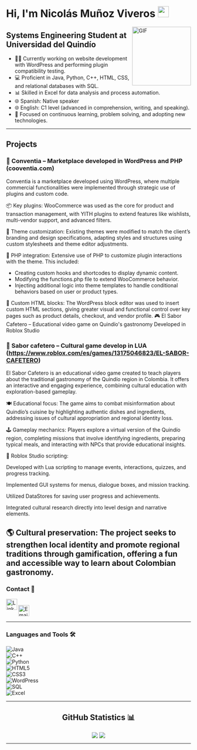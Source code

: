 <!-- README PERSONALIZADO PARA NICOLÁS QUISOBONI -->

<!-- PERSONALIZED README FOR NICOLÁS MUÑOZ VIVEROS -->

# Hi, I'm Nicolás Muñoz Viveros <img width="30px" src="https://media.tenor.com/images/3b388fe03da271d2674faf85eb7c3fcd/tenor.gif" />

<img align="right" alt="GIF" height="160px" src="https://media.giphy.com/media/du3J3cXyzhj75IOgvA/giphy.gif" />

## Systems Engineering Student at Universidad del Quindío  

- 👨‍💻 Currently working on website development with WordPress and performing plugin compatibility testing.  
- 💻 Proficient in Java, Python, C++, HTML, CSS, and relational databases with SQL.  
- 📊 Skilled in Excel for data analysis and process automation.  
- 🌐 Spanish: Native speaker  
- 🌐 English: C1 level (advanced in comprehension, writing, and speaking).  
- 🎯 Focused on continuous learning, problem solving, and adopting new technologies.

---

## Projects
### 🛒 Conventia – Marketplace developed in WordPress and PHP                 (cooventia.com)
Conventia is a marketplace developed using WordPress, where multiple commercial functionalities were implemented through strategic use of plugins and custom code.

📦 Key plugins: WooCommerce was used as the core for product and transaction management, with YITH plugins to extend features like wishlists, multi-vendor support, and advanced filters.

🎨 Theme customization: Existing themes were modified to match the client’s branding and design specifications, adapting styles and structures using custom stylesheets and theme editor adjustments.

🔧 PHP integration: Extensive use of PHP to customize plugin interactions with the theme. This included:

- Creating custom hooks and shortcodes to display dynamic content.  
- Modifying the functions.php file to extend WooCommerce behavior.  
- Injecting additional logic into theme templates to handle conditional behaviors based on user or product types.

🧱 Custom HTML blocks: The WordPress block editor was used to insert custom HTML sections, giving greater visual and functional control over key pages such as product details, checkout, and vendor profile.
🎮 El Sabor Cafetero – Educational video game on Quindío's gastronomy
Developed in Roblox Studio


### 🛒 Sabor cafetero – Cultural game develop in LUA             (https://www.roblox.com/es/games/13175046823/EL-SABOR-CAFETERO)
El Sabor Cafetero is an educational video game created to teach players about the traditional gastronomy of the Quindío region in Colombia. It offers an interactive and engaging experience, combining cultural education with exploration-based gameplay.

🍽️ Educational focus: The game aims to combat misinformation about Quindío’s cuisine by highlighting authentic dishes and ingredients, addressing issues of cultural appropriation and regional identity loss.

🕹️ Gameplay mechanics: Players explore a virtual version of the Quindío region, completing missions that involve identifying ingredients, preparing typical meals, and interacting with NPCs that provide educational insights.

🧩 Roblox Studio scripting:

Developed with Lua scripting to manage events, interactions, quizzes, and progress tracking.

Implemented GUI systems for menus, dialogue boxes, and mission tracking.

Utilized DataStores for saving user progress and achievements.

Integrated cultural research directly into level design and narrative elements.

🌎 Cultural preservation: The project seeks to strengthen local identity and promote regional traditions through gamification, offering a fun and accessible way to learn about Colombian gastronomy.
---

### Contact 📝

[<img align="left" alt="LinkedIn" height="30px" src="https://www.flaticon.com/svg/static/icons/svg/725/725337.svg"/>][linkedin]  
[<img align="left" alt="Email" height="30px" src="https://www.flaticon.com/svg/static/icons/svg/561/561127.svg"/>](mailto:n.quisoboni@gmail.com)

<br />

---

### Languages and Tools 🛠️

![Java](http://img.shields.io/badge/-Java-5B4638?style=flat-square&logo=java&logoColor=ffffff)  
![C++](http://img.shields.io/badge/-C++-00599C?style=flat-square&logo=c%2B%2B&logoColor=ffffff)  
![Python](http://img.shields.io/badge/-Python-3776AB?style=flat-square&logo=python&logoColor=ffffff)  
![HTML5](https://img.shields.io/badge/-HTML5-%23E44D27?style=flat-square&logo=html5&logoColor=ffffff)  
![CSS3](https://img.shields.io/badge/-CSS3-%231572B6?style=flat-square&logo=css3)  
![WordPress](https://img.shields.io/badge/-WordPress-21759B?style=flat-square&logo=wordpress&logoColor=ffffff)  
![SQL](https://img.shields.io/badge/-SQL-4479A1?style=flat-square&logo=mysql&logoColor=ffffff)  
![Excel](https://img.shields.io/badge/-Excel-217346?style=flat-square&logo=microsoft-excel&logoColor=ffffff)

---

<h2 align="center">GitHub Statistics 📊</h2>

<div align="center"> 
    <img align="center" src="https://github-readme-stats.vercel.app/api?username=quiso888&show_icons=true&include_all_commits=true&count_private=true&theme=react&line_height=40" />
    <img align="center" src="https://github-readme-stats.vercel.app/api/top-langs/?username=quiso888&theme=react&line_height=40&hide=css"/>
</div>

---

[linkedin]: https://www.linkedin.com/in/nicolas-muñoz-b33462252/
